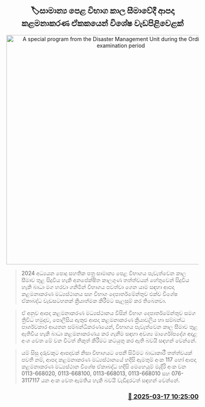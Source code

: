 <p align='center'><b><h2 align='center' title='A special program from the Disaster Management Unit during the Ordinary Level examination period'>🏷සාමාන්‍ය පෙළ විභාග කාල සීමාවේදී ආපදා කළමනාකරණ ඒකකයෙන් විශේෂ වැඩපිළිවෙළක්</h2></b></p>
<p align='center'><img src='https://helakuru.sgp1.cdn.digitaloceanspaces.com/esana/images/lib/school-boys-exam.jpg' width='600' alt='A special program from the Disaster Management Unit during the Ordinary Level examination period'></p>

> 2024 අධ්‍යයන පොදු සහතික පත්‍ර සාමාන්‍ය පෙළ විභාගය පැවැත්වෙන කාල සීමාව තුළ සිදුවිය හැකි අනපේක්ෂිත කාලගුණ තත්ත්වයන් හේතුවෙන් සිදුවිය හැකි බාධා මග හරවා ගනිමින් විභාගය පවත්වා ගෙන යාම සඳහා ආපදා කළමනාකරණ මධ්‍යස්ථානය සහ විභාග දෙපාර්තමේන්තුව එක්ව විශේෂ ඒකාබද්ධ වැඩසටහනක් ක්‍රියාත්මක කිරීමට සැලසුම් කර තිබෙනවා.

> ඒ අනුව ආපදා කළමනාකරණ මධ්‍යස්ථානය විසින් විභාග දෙපාර්තමේන්තුව සමග ත්‍රිවිධ හමුදාව, පොලීසිය ඇතුළු ආපදා කළමනාකරණ ක්‍රියාවලිය හා සම්බන්ධ පාර්ශවකාර ආයතන සම්බන්ධීකරණයෙන්, විභාගය පැවැත්වෙන කාල සීමාව තුළ ඇතිවිය හැකි බාධා කළමනාකරණය කර ගැනීම සඳහා අවශ්‍ය මාර්ගෝපදේශ අදාළ අංශ වෙත මේ වන විටත් නිකුත් කිරීමට කටයුතු කර ඇති බවයි සඳහන් වෙන්නේ.

> යම් සිසු දරුවකුට ආපදාවක් නිසා විභාගයට පෙනී සිටීමට බාධාකාරී තත්ත්වයක් පවතී නම්, ආපදා කළමනාකරණ මධ්‍යස්ථානයේ හදිසි ඇමතුම් අංක 117 හෝ ආපදා කළමනාකරණ මධ්‍යස්ථාන විශේෂ ඒකාබද්ධ හදිසි මෙහෙයුම් මැදිරි අංක වන 0113-668020, 0113-668100, 0113-668013, 0113-668010 සහ 076-3117117 යන අංක වෙත ඇමතිය හැකි බවයි වැඩිදුරටත් සඳහන් වෙන්නේ.



<h3 align='right'><a href='https://www.helakuru.lk/esana/p/108363/'>📅 2025-03-17 10:25:00</a></h3>
